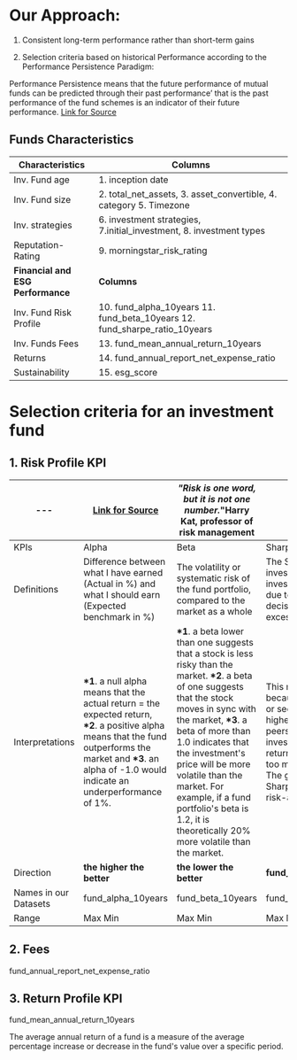# Our Approach:  
1. Consistent long-term performance rather than short-term gains

2. Selection criteria based on historical Performance according to the Performance Persistence Paradigm: 

Performance Persistence means that the future performance of mutual funds can be predicted through their
past performance’ that is the past performance of the fund schemes is an indicator of their future
performance.
[Link for Source](https://www.researchgate.net/publication/325115723_A_Review_of_Performance_Indicators_of_Mutual_Funds)

## Funds Characteristics 

|Characteristics | Columns|
|---|---|
|Inv. Fund age |1. inception date|
|Inv. Fund size |2. total_net_assets, 3. asset_convertible,  4. category 5. Timezone|
|Inv. strategies | 6. investment strategies, 7.initial_investment, 8. investment types  |
|Reputation- Rating|9. morningstar_risk_rating|
|__Financial and ESG Performance__| __Columns__|
|Inv. Fund Risk Profile| 10. fund_alpha_10years	11. fund_beta_10years 12. fund_sharpe_ratio_10years|  
|Inv. Funds Fees| 13. fund_mean_annual_return_10years|
|Returns| 14. fund_annual_report_net_expense_ratio|
|Sustainability| 15. esg_score|

# Selection criteria for an investment fund

## __1. Risk Profile KPI__ 
|---|[Link for Source](https://www.investopedia.com/investing/measure-mutual-fund-risk/)| _"Risk is one word, but it is not one number._"Harry Kat, professor of risk management  |  |
|---|---|---|---|
|KPIs|Alpha|Beta|Sharpe Ratio|
|Definitions| Difference between what I have earned (Actual in %) and what I should earn (Expected benchmark in %) | The volatility or systematic risk of the fund portfolio, compared to the market as a whole|The Sharpe ratio tells investors whether an investment's returns are due to wise investment decisions or the result of excess risk.|
|Interpretations| __*1__. a null alpha means that the actual return = the expected return, __*2__. a positive alpha means that the fund outperforms the market and __*3__. an alpha of -1.0 would indicate an underperformance of 1%. |__*1__. a beta lower than one suggests that a stock is less risky than the market. __*2__. a beta of one suggests that the stock moves in sync with the market,  __*3__. a beta of more than 1.0 indicates that the investment's price will be more volatile than the market. For example, if a fund portfolio's beta is 1.2, it is theoretically 20% more volatile than the market.| This measurement is useful because while one portfolio or security may generate higher returns than its peers, it is only a good investment if those higher returns do not come with too much additional risk. The greater an investment's Sharpe ratio, the better its risk-adjusted performance.|
|Direction |__the higher the better__| __the lower the better__|__fund_sharpe_ratio_10years__	| 
|Names in our Datasets|fund_alpha_10years|fund_beta_10years|fund_sharpe_ratio_10years	| 
|Range |Max Min |Max Min |Max Min 	| 


## __2. Fees__

fund_annual_report_net_expense_ratio
## __3. Return Profile KPI__ 

fund_mean_annual_return_10years	

The average annual return of a fund is a measure of the average percentage increase or decrease in the fund's value over a specific period.	






